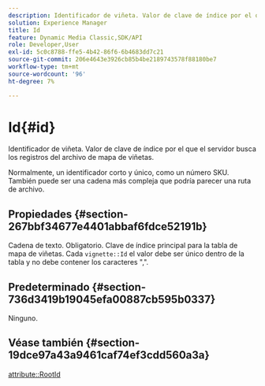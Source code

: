 ```yaml
---
description: Identificador de viñeta. Valor de clave de índice por el que el servidor busca los registros del archivo de mapa de viñetas.
solution: Experience Manager
title: Id
feature: Dynamic Media Classic,SDK/API
role: Developer,User
exl-id: 5c0c8788-ffe5-4b42-86f6-6b4683dd7c21
source-git-commit: 206e4643e3926cb85b4be2189743578f88180be7
workflow-type: tm+mt
source-wordcount: '96'
ht-degree: 7%

---
```


# Id{#id}

Identificador de viñeta. Valor de clave de índice por el que el servidor busca los registros del archivo de mapa de viñetas.

Normalmente, un identificador corto y único, como un número SKU. También puede ser una cadena más compleja que podría parecer una ruta de archivo.

## Propiedades {#section-267bbf34677e4401abbaf6fdce52191b}

Cadena de texto. Obligatorio. Clave de índice principal para la tabla de mapa de viñetas. Cada `vignette::Id` el valor debe ser único dentro de la tabla y no debe contener los caracteres &quot;,&quot;.

## Predeterminado {#section-736d3419b19045efa00887cb595b0337}

Ninguno.

## Véase también {#section-19dce97a43a9461caf74ef3cdd560a3a}

[attribute::RootId](../../../../../ir-api/material-cat/image-rendering-api-ref/c-ir-material-catalog/c-ir-attributes-reference/r-ir-rootid.md#reference-54b42b7125824be593378c1accb70d5a)
